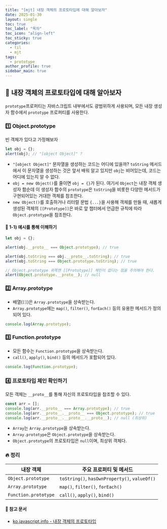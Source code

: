```yaml
---
title: "[mjt] 내장 객체의 프로토타입에 대해 알아보자"
date: 2025-01-30
layout: single
toc: true
toc_label: "목차"
toc_icon: "align-left"
toc_sticky: true
categories:
  - til
  - mjt
tags:
  - prototype
author_profile: true
sidebar_main: true
---
```


## :ledger: 내장 객체의 프로토타입에 대해 알아보자

`prototype`프로퍼티는 자바스크립트 내부에서도 광범위하게 사용되며, 모든 내장 생성자 함수에서 `prototype` 프로퍼티를 사용한다.

### :one: Object.prototype

빈 객체가 있다고 가정해보자

```javascript
let obj = {};
alert(obj); // "[object Object]" ?
```

- `"[object Object]"` 문자열을 생성하는 코드는 어디에 있을까? `toString` 메서드에서 이 문자열을 생성하는 것은 앞서 배워 알고 있지만 `obj`는 비어있는데, 코드는 어디에 있는지 알 수 없다.
- `obj = new Object()`를 줄이면 `obj = {}`가 된다. 여기서 `Object`는 내장 객체 생성자 함순데 이 생성자 함수의 `prototype`은 `toString`을 비롯한 다양한 메서드가 구현되어있는 거대한 객체를 참조한다.
- `new Object()`를 호출하거나 리터럴 문법 `{...}`을 사용해 객체를 만들 때, 새롭게 생성된 객체의 `[[Prototype]]`은 바로 앞 챕터에서 언급한 규칙에 따라 `Object.prototype`을 참조한다.

#### :pushpin: 1-1) 예시를 통해 이해하기

```javascript
let obj = {};

alert(obj.__proto__ === Object.prototype); // true

alert(obj.toString === obj.__proto__.toString); // true
alert(obj.toString === Object.prototype.toString); // true

// Object.prototype 위쪽엔 [[Prototype]] 체인이 없다는 점을 주의해야 한다.
alert(Object.prototype.__proto__); // null
```

### :two: Array.prototype

- 배열(`[]`)은 `Array.prototype`을 상속받는다.
- `Array.prototype`에는 `map()`, `filter()`, `forEach()` 등의 유용한 메서드가 정의되어 있다.

```javascript
console.log(Array.prototype);
```

### :three: Function.prototype

- 모든 함수는 `Function.prototype`을 상속받는다.
- `call()`, `apply()`, `bind()` 등의 메서드가 포함되어 있다.

```javascript
console.log(Function.prototype);
```

### :four: 프로토타입 체인 확인하기

모든 객체는 `__proto__`를 통해 자신의 프로토타입을 참조할 수 있다.

```javascript
const arr = [];
console.log(arr.__proto__ === Array.prototype); // true
console.log(arr.__proto__.__proto__ === Object.prototype); // true
console.log(arr.__proto__.__proto__.__proto__); // null (최상위)
```

- `Array`는 `Array.prototype`을 상속받는다.
- `Array.prototype`은 `Object.prototype`을 상속받는다.
- `Object.prototype`의 프로토타입은 `null`이며, 최상위 객체다.

### :fire: 정리

| 내장 객체            | 주요 프로퍼티 및 메서드                       |
| -------------------- | --------------------------------------------- |
| `Object.prototype`   | `toString()`, `hasOwnProperty()`, `valueOf()` |
| `Array.prototype`    | `map()`, `filter()`, `forEach()`              |
| `Function.prototype` | `call()`, `apply()`, `bind()`                 |

#### :pushpin: 참고 문서

- [ko.javascript.info - 내장 객체의 프로토타입](https://ko.javascript.info/native-prototypes)
